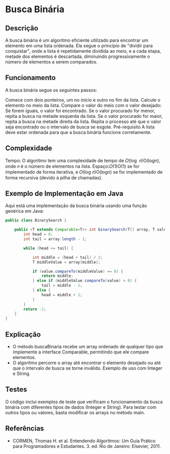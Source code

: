 # Busca Binária

## Descrição

A busca binária é um algoritmo eficiente utilizado para encontrar um elemento em uma lista ordenada.
Ela segue o princípio de "dividir para conquistar", onde a lista é repetidamente dividida ao meio,
e a cada etapa, metade dos elementos é descartada, diminuindo progressivamente o número de 
elementos a serem comparados.

## Funcionamento
A busca binária segue os seguintes passos:

Comece com dois ponteiros, um no início e outro no fim da lista.
Calcule o elemento no meio da lista.
Compare o valor do meio com o valor desejado:
Se forem iguais, o valor foi encontrado.
Se o valor procurado for menor, repita a busca na metade esquerda da lista.
Se o valor procurado for maior, repita a busca na metade direita da lista.
Repita o processo até que o valor seja encontrado ou o intervalo de busca se esgote.
Pré-requisito
A lista deve estar ordenada para que a busca binária funcione corretamente.

## Complexidade
Tempo: O algoritmo tem uma complexidade de tempo de 𝑂(log ⁡ 𝑛)O(logn), onde 𝑛 é o número de
elementos na lista.
Espaço:𝑂(1)O(1) se for implementado de forma iterativa, e 𝑂(log⁡ 𝑛)O(logn) se for implementado
de forma recursiva (devido à pilha de chamadas).

## Exemplo de Implementação em Java

Aqui está uma implementação da busca binária usando uma função genérica em Java:

```java
public class BinarySearch {

    public <T extends Comparable<T>> int binarySearch(T[] array, T value) {
        int head = 0;
        int tail = array.length - 1;

        while (head <= tail) {

            int middle = (head + tail) / 2;
            T middleValue = array[middle];

            if (value.compareTo(middleValue) == 0) {
                return middle;
            } else if (middleValue.compareTo(value) > 0) {
                tail = middle - 1;
            } else {
                head = middle + 1;
            }
        }
        return -1;
    }
}
```

## Explicação
- O método buscaBinaria recebe um array ordenado de qualquer tipo que 
implemente a interface Comparable, permitindo que ele compare elementos.
- O algoritmo percorre o array até encontrar o elemento desejado ou até que o intervalo de busca se torne inválido.
Exemplo de uso com Integer e String.

## Testes
O código inclui exemplos de teste que verificam o funcionamento da busca binária com diferentes tipos de dados (Integer e String). Para testar com outros tipos ou valores, basta modificar os arrays no método main.
## Referências

* CORMEN, Thomas H. et al. Entendendo Algoritmos: Um Guia Prático para Programadores e Estudantes. 3. ed. Rio de Janeiro: Elsevier, 2011.